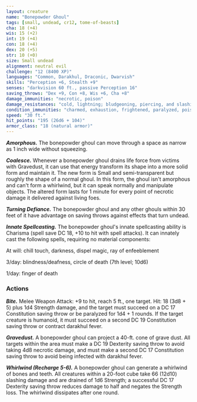 ```yaml
---
layout: creature
name: "Bonepowder Ghoul"
tags: [small, undead, cr12, tome-of-beasts]
cha: 18 (+4)
wis: 15 (+2)
int: 19 (+4)
con: 18 (+4)
dex: 20 (+5)
str: 10 (+0)
size: Small undead
alignment: neutral evil
challenge: "12 (8400 XP)"
languages: "Common, Darakhul, Draconic, Dwarvish"
skills: "Perception +6, Stealth +9"
senses: "darkvision 60 ft., passive Perception 16"
saving_throws: "Dex +9, Con +8, Wis +6, Cha +8"
damage_immunities: "necrotic, poison"
damage_resistances: "cold, lightning; bludgeoning, piercing, and slashing from nonmagical weapons"
condition_immunities: "charmed, exhaustion, frightened, paralyzed, poisoned"
speed: "30 ft."
hit_points: "195 (26d6 + 104)"
armor_class: "18 (natural armor)"
---
```


***Amorphous.*** The bonepowder ghoul can move through a space as narrow as 1 inch wide without squeezing.

***Coalesce.*** Whenever a bonepowder ghoul drains life force from victims with Gravedust, it can use that energy transform its shape into a more solid form and maintain it. The new form is Small and semi-transparent but roughly the shape of a normal ghoul. In this form, the ghoul isn't amorphous and can't form a whirlwind, but it can speak normally and manipulate objects. The altered form lasts for 1 minute for every point of necrotic damage it delivered against living foes.

***Turning Defiance.*** The bonepowder ghoul and any other ghouls within 30 feet of it have advantage on saving throws against effects that turn undead.

***Innate Spellcasting.*** The bonepowder ghoul's innate spellcasting ability is Charisma (spell save DC 18, +10 to hit with spell attacks). It can innately cast the following spells, requiring no material components:

At will: chill touch, darkness, dispel magic, ray of enfeeblement

3/day: blindness/deafness, circle of death (7th level; 10d6)

1/day: finger of death

### Actions

***Bite.*** Melee Weapon Attack: +9 to hit, reach 5 ft., one target. Hit: 18 (3d8 + 5) plus 1d4 Strength damage, and the target must succeed on a DC 17 Constitution saving throw or be paralyzed for 1d4 + 1 rounds. If the target creature is humanoid, it must succeed on a second DC 19 Constitution saving throw or contract darakhul fever.

***Gravedust.*** A bonepowder ghoul can project a 40-ft. cone of grave dust. All targets within the area must make a DC 19 Dexterity saving throw to avoid taking 4d8 necrotic damage, and must make a second DC 17 Constitution saving throw to avoid being infected with darakhul fever.

***Whirlwind (Recharge 5-6).*** A bonepowder ghoul can generate a whirlwind of bones and teeth. All creatures within a 20-foot cube take 66 (12d10) slashing damage and are drained of 1d6 Strength; a successful DC 17 Dexterity saving throw reduces damage to half and negates the Strength loss. The whirlwind dissipates after one round.

